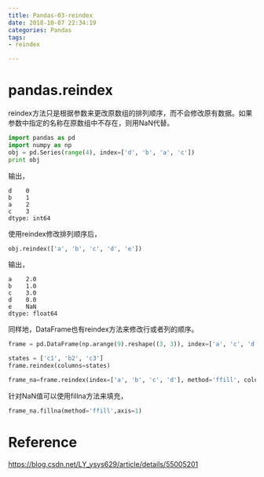```yaml
---
title: Pandas-03-reindex
date: 2018-10-07 22:34:19
categories: Pandas
tags:
- reindex

---
```


# pandas.reindex

reindex方法只是根据参数来更改原数组的排列顺序，而不会修改原有数据。如果参数中指定的名称在原数组中不存在，则用NaN代替。

```python
import pandas as pd
import numpy as np
obj = pd.Series(range(4), index=['d', 'b', 'a', 'c'])
print obj
```

输出，

```
d    0
b    1
a    2
c    3
dtype: int64 
```

使用reindex修改排列顺序后，

```python
obj.reindex(['a', 'b', 'c', 'd', 'e'])
```

输出，

```
a    2.0
b    1.0
c    3.0
d    0.0
e    NaN
dtype: float64
```

同样地，DataFrame也有reindex方法来修改行或者列的顺序。

```python
frame = pd.DataFrame(np.arange(9).reshape((3, 3)), index=['a', 'c', 'd'], columns=['c1', 'c2', 'c3'])

states = ['c1', 'b2', 'c3']
frame.reindex(columns=states)

frame_na=frame.reindex(index=['a', 'b', 'c', 'd'], method='ffill', columns=states)
```

针对NaN值可以使用fillna方法来填充，

```python
frame_na.fillna(method='ffill',axis=1)
```

# Reference

https://blog.csdn.net/LY_ysys629/article/details/55005201